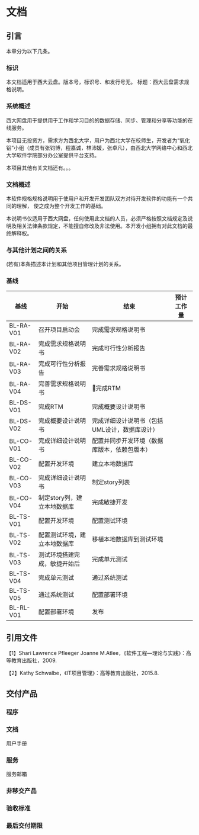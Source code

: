 # 文档

## 引言

本章分为以下几条。

### 标识

本文档适用于西大云盘。版本号，标识号、和发行号无。
标题：西大云盘需求规格说明。

### 系统概述

西大网盘用于提供用于工作和学习目的的数据存储、同步、管理和分享等功能的在线服务。

本项目无投资方，需求方为西北大学，用户为西北大学在校师生，开发者为“氧化铝”小组（成员有张钧博，程嘉诚，林沛媛，张卓凡），由西北大学网络中心和西北大学软件学院部分办公室提供平台支持。

本项目其他有关文档还有。。。

### 文档概述

本软件规格规格说明用于使用户和开发开发团队双方对待开发软件的功能有一个共同的理解， 使之成为整个开发工作的基础。

本说明书仅适用于西大网盘，任何使用此文档的人员，必须严格按照文档规定及说明及相关法律条款规定，不能擅自修改及非法使用。本开发小组拥有对此文档的最终解释权。

### 与其他计划之间的关系

(若有)本条描述本计划和其他项目管理计划的关系。

### 基线

|基线|开始|结束|预计工作量|
|-|-|-|-|
|BL-RA-V01|召开项目启动会|完成需求规格说明书||
|BL-RA-V02|完成需求规格说明书|完成可行性分析报告||
|BL-RA-V03|完成可行性分析报告|完善需求规格说明书||
|BL-RA-V04|完善需求规格说明书|完成RTM||
|BL-DS-V01|完成RTM|完成概要设计说明书||
|BL-DS-V02|完成概要设计说明书|完成详细设计说明书（包括UML设计，数据库设计）||
|BL-CO-V01|完成详细设计说明书|配置并同步开发环境（数据库版本，依赖包版本）||
|BL-CO-V02|配置开发环境|建立本地数据库||
|BL-CO-V03|完成详细设计说明书|制定story列表||
|BL-CO-V04|制定story列，建立本地数据库|完成敏捷开发||
|BL-TS-V01|配置开发环境|配置测试环境||
|BL-TS-V02|配置测试环境，建立本地数据库|移植本地数据库到测试环境||
|BL-TS-V03|测试环境搭建完成，敏捷开始后|完成单元测试||
|BL-TS-V04|完成单元测试|通过系统测试||
|BL-TS-V05|通过系统测试|配置部署环境||
|BL-RL-V01|配置部署环境|发布||

## 引用文件

【1】Shari Lawrence Pfleeger Joanne M.Atlee，《软件工程—理论与实践》：高等教育出版社，2009.

【2】Kathy Schwalbe，《IT项目管理》：高等教育出版社，2015.8.

## 交付产品

### 程序

### 文档

用户手册

### 服务

服务邮箱

### 非移交产品

### 验收标准

### 最后交付期限

